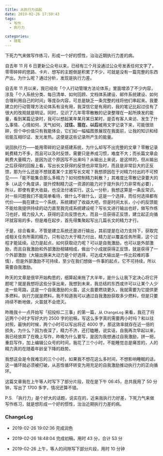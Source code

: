 ```yaml
---
title: 从执行力谈起
date: 2019-02-26 17:59:43
tags:
  - 写作
  - 执行力

categories:
  - 随笔
---
```

下死力气来做写作练习，形成一个好的惯性，治治近期执行力差的病。

<!--more-->

自去年 11 月 6 日更新公众号以来，已经有三个月没通过公众号发表任何文字了，零零碎碎的思路、卡片、想写的主题倒是积累了不少，可就是没有一篇完整的东西产出，为什么呢？通过分析，发现是执行力差。

自去年 11 月以来，我已经向「个人行动管理方法论体系」里面增添了不少内容，涉及「个人系统分类、每日清单、如何回顾、文档体系建设、邮件系统建设、如何合理利用自己的时间」等庞杂内容，可总是缺乏一条完整的线将他们串起来。我要建立的行动管理方法论体系有没有用，我深信它是有用的，我的笔记比起过往有了很大的改观就是明证。同时，见识了几年零零散散的记录整理在一起所焕发的能量，看到某篇记录时，我可以想起某年某月某日某时，是否有客人来访、发生了什么事情、心情如何、天气如何，**过往、现在、以后**被用文字记录下来，可能很琐碎，但个中价值只有我能体会，它们如一幅幅图景展现在我面前，让我的知识和经验能互相印证、发光发热。这便是这些记录所产生的能量。

说回执行力——能用零碎的记录搭建系统，为什么却写不出完整的文章？零散记录耗费精力不多，而且可以及时反馈，需要只是养成习惯，难度不大；而长篇文章会耗费大量精力，是因为这个原因写不出来吗？从输出上来说，是这样的，但从输出之后获得的回报上看，写出长文获得的反馈也非常及时，而且是非常巨大的正反馈，那为什么还是不想就着某个主题写长文呢？我想原因在于对精力付出的不可预见——「能不能集合那么多精力？如何控制精力耗散？」其难度比零散记录要大的多（从这个角度讲，提升控制精力这一资源的能力对于提升执行力非常有必要），所以，即使有更大收益，也没法付诸实行。这么一分析，我想这算是一条反常识。对一些问题我们不能简单看待，做什么不做什么，这是一个选择，而任何选择都有代价——我在建立一个系统，系统建好了收益大吧，但是时间太长，小小的反馈能不能给我提供持续的动力直至我完成系统建设呢？写长文进行输出也好，做写作练习也好，精力投入大，获得的正向反馈也大，而且一旦获得正反馈，建立起正向循环就容易的多，但是难在起步，首先得集聚起写出几篇长文的精力才行。

于是，综合看来，不管是建立系统还是进行输出，其前提是在动力支持下，获取完成相关任务所需的精力，只有动力大于精力付出，精力足以覆盖任务所需，这个过程才能延续。动力是起点，如何获取动力呢？可以是自我激励，也可以是外部激励，而且自我激励和外部激励相辅相成，做出个小成就获得正反馈，就是获得了一个外部激励（大输出换来大动力是个好选择，可达成大输出是一件比较难的事情），但是外部激励不可持续，至少在我们想做一件事的起点，它不可持续，所以需要自我激励。

昨天的文章是很早开始构思的，细算起来拖了大半年，是什么让我下定决心将它开题呢？就是我想将这些分享出来，我想到未来，我总结的东西或许可以让某个人少走一些弯路，这是一个自我激励的火苗，这火苗要燃烧更久，我就需要为它提供更多燃料，执行力就是燃料，我不知道我可以通过自我激励获取多少燃料，但是只要持续不断地做，火苗就不会熄灭。

昨晚我十一点开始写「招投标二三事」的第一篇，从 `ChangeLog` 来看，我花了将近两个小时才写好大约 2500 字的初稿，写这么多字真的需要两小时吗？和以往对照，最快的时候，两个小时可以写出将近 4000 字，那这效率就存在近一倍的损失，为什么？因为夜深了，精力不济，还打瞌睡，说实话，自我再次早起以来，我已经放弃了在晚上写作，昨晚为什么要写，是因为我想通过自我激励，拼一把，重启写作，加上编辑公众号的时间，我花了三个小时，不能睡觉总是痛苦的，人的精力真的在随着年龄呈下降的趋势。

我想这会是令我难忘的三个小时，如果我不想花这么多时间，不想影响睡眠的话，这一循环就必须被打破，从恶性循环转变为用充足的自我激励推动执行力的正向循环。

这篇文章我在上午等人时写下了部分片段，现在是下午 06:45，总共我用了 50 分钟，写出了 1700 多字，情况还算不错。

P.S. 「执行力」是个好大的话题，说实在的，近来我执行力好差，下死力气来做写作练习，就是想形成一个好的惯性，治治近期执行力差的病。

### ChangeLog
- 2019-02-26 19:02:36 完成润色

- 2019-02-26 18:48:04 完成初稿，用时 43 分，合计 53 分

- 2019-02-26 上午，等人的间隙写下部分片段，用时 10 分钟

  
